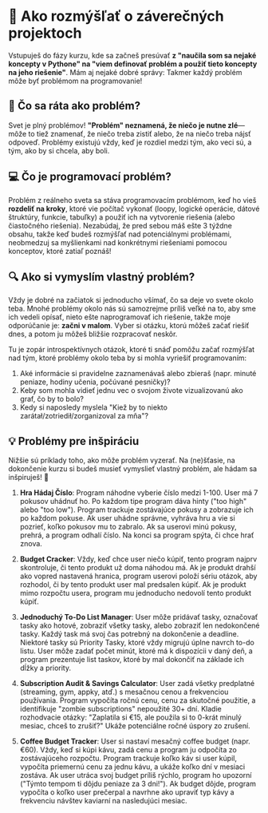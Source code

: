 # 🧩 Ako rozmýšľať o záverečných projektoch

Vstupuješ do fázy kurzu, kde sa začneš presúvať **z "naučila som sa nejaké koncepty v Pythone" na "viem definovať problém a použiť tieto koncepty na jeho riešenie"**. Mám aj nejaké dobré správy: Takmer každý problém môže byť problémom na programovanie!

## 🤔 Čo sa ráta ako problém?
Svet je plný problémov! **"Problém" neznamená, že niečo je nutne zlé**&mdash;môže to tiež znamenať, že niečo treba zistiť alebo, že na niečo treba nájsť odpoveď. Problémy existujú vždy, keď je rozdiel medzi tým, ako veci sú, a tým, ako by si chcela, aby boli.

## 💻 Čo je programovací problém?
Problém z reálneho sveta sa stáva programovacím problémom, keď ho vieš **rozdeliť na kroky**, ktoré vie počítač vykonať (loopy, logické operácie, dátové štruktúry, funkcie, tabuľky) a použiť ich na vytvorenie riešenia (alebo čiastočného riešenia). Nezabúdaj, že pred sebou máš ešte 3 týždne obsahu, takže keď budeš rozmýšľať nad potenciálnymi problémami, neobmedzuj sa myšlienkami nad konkrétnymi riešeniami pomocou konceptov, ktoré zatiaľ poznáš!

## 🔍 Ako si vymyslím vlastný problém?
Vždy je dobré na začiatok si jednoducho všímať, čo sa deje vo svete okolo teba. Mnohé problémy okolo nás sú samozrejme príliš veľké na to, aby sme ich vedeli opísať, nieto ešte naprogramovať ich riešenie, takže moje odporúčanie je: **začni v malom**. Vyber si otázku, ktorú môžeš začať riešiť dnes, a potom ju môžeš bližšie rozpracovať neskôr.

Tu je zopár introspektívnych otázok, ktoré ti snáď pomôžu začať rozmýšľat nad tým, ktoré problémy okolo teba by si mohla vyriešiť programovaním:

1) Aké informácie si pravidelne zaznamenávaš alebo zbieraš (napr. minuté peniaze, hodiny učenia, počúvané pesničky)?
2) Keby som mohla vidieť jednu vec o svojom živote vizualizovanú ako graf, čo by to bolo?
3) Kedy si naposledy myslela "Kiež by to niekto zarátał/zotriedił/zorganizoval za mňa"?

## 💡 Problémy pre inšpiráciu
Nižšie sú príklady toho, ako môže problém vyzerať. Na (ne)šťasie, na dokončenie kurzu si budeš musieť vymyslieť vlastný problém, ale hádam sa inšpiruješ! 🙂

1) **Hra Hádaj Číslo**: Program náhodne vyberie číslo medzi 1-100. User má 7 pokusov uhádnuť ho. Po každom tipe program dáva hinty ("too high" alebo "too low"). Program trackuje zostávajúce pokusy a zobrazuje ich po každom pokuse. Ak user uhádne správne, vyhráva hru a vie si pozrieť, koľko pokusov mu to zabralo. Ak sa userovi minú pokusy, prehrá, a program odhalí číslo. Na konci sa program spýta, či chce hrať znova.

2) **Budget Cracker**: Vždy, keď chce user niečo kúpiť, tento program najprv skontroluje, či tento produkt už doma náhodou má. Ak je produkt drahší ako vopred nastavená hranica, program userovi položí sériu otázok, aby rozhodol, či by tento produkt user mal predsalen kúpiť. Ak je produkt mimo rozpočtu usera, program mu jednoducho nedovolí tento produkt kúpiť.

3) **Jednoduchý To-Do List Manager**: User môže pridávať tasky, označovať tasky ako hotové, zobraziť všetky tasky, alebo zobraziť len nedokončené tasky. Každý task má svoj čas potrebný na dokončenie a deadline. Niektoré tasky sú Priority Tasky, ktoré vždy migrujú úplne navrch to-do listu. User môže zadať počet minút, ktoré má k dispozícii v daný deň, a program prezentuje list taskov, ktoré by mal dokončiť na základe ich dĺžky a priority.

4) **Subscription Audit & Savings Calculator**: User zadá všetky predplatné (streaming, gym, appky, atď.) s mesačnou cenou a frekvenciou používania. Program vypočíta ročnú cenu, cenu za skutočné použitie, a identifikuje "zombie subscriptions" nepoužité 30+ dní. Kladie rozhodvacie otázky: "Zaplatila si €15, ale použila si to 0-krát minulý mesiac, chceš to zrušiť?" Ukáže potenciálne ročné úspory zo zrušení.

5) **Coffee Budget Tracker**: User si nastaví mesačný coffee budget (napr. €60). Vždy, keď si kúpi kávu, zadá cenu a program ju odpočíta zo zostávajúceho rozpočtu. Program trackuje koľko káv si user kúpil, vypočíta priemernú cenu za jednu kávu, a ukáže koľko dní v mesiaci zostáva. Ak user utráca svoj budget príliš rýchlo, program ho upozorní ("Týmto tempom ti dôjdu peniaze za 3 dni!"). Ak budget dôjde, program vypočíta o koľko user prečerpal a navrhne ako upraviť typ kávy a frekvenciu návštev kaviarní na nasledujúci mesiac.


